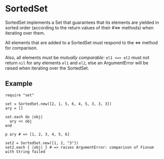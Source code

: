 # SortedSet

SortedSet implements a Set that guarantees that its elements are yielded in
sorted order (according to the return values of their #<=> methods) when
iterating over them.

All elements that are added to a SortedSet must respond to the <=> method for
comparison.

Also, all elements must be *mutually comparable*: `el1 <=> el2` must not
return `nil` for any elements `el1` and `el2`, else an ArgumentError will be
raised when iterating over the SortedSet.

## Example

    require "set"

    set = SortedSet.new([2, 1, 5, 6, 4, 5, 3, 3, 3])
    ary = []

    set.each do |obj|
      ary << obj
    end

    p ary # => [1, 2, 3, 4, 5, 6]

    set2 = SortedSet.new([1, 2, "3"])
    set2.each { |obj| } # => raises ArgumentError: comparison of Fixnum with String failed
